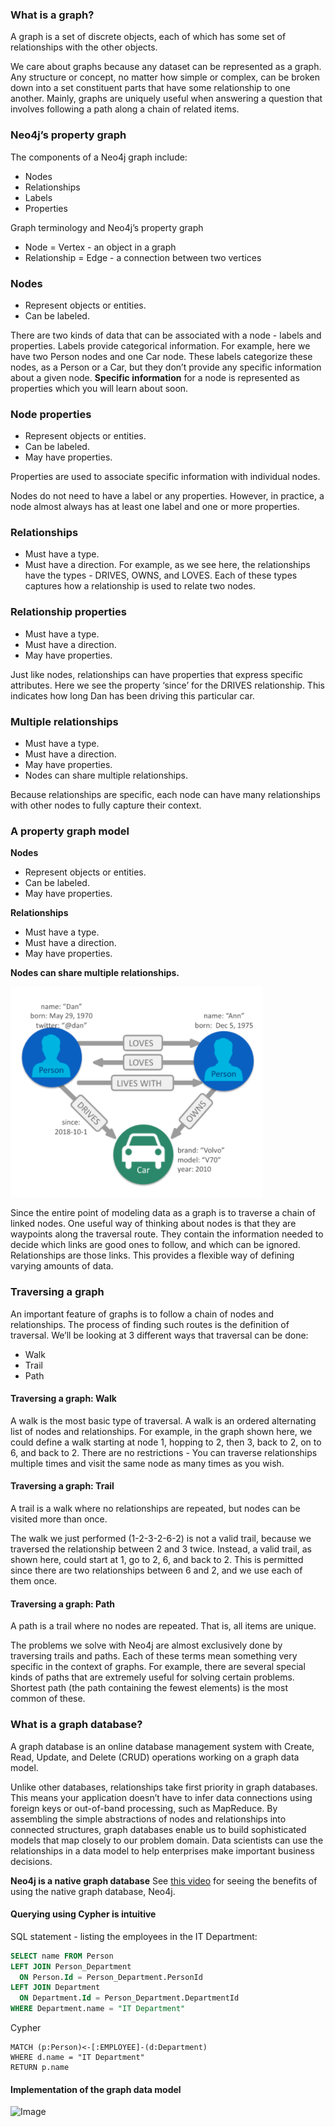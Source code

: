 ### What is a graph?
A graph is a set of discrete objects, each of which has some set of relationships with the other objects.

We care about graphs because any dataset can be represented as a graph. Any structure or concept, no matter how simple or complex, can be broken down into a set constituent parts that have some relationship to one another.
Mainly, graphs are uniquely useful when answering a question that involves following a path along a chain of related items.


### Neo4j’s property graph
The components of a Neo4j graph include:
- Nodes 
- Relationships 
- Labels 
- Properties

Graph terminology and Neo4j’s property graph
- Node = Vertex - an object in a graph
- Relationship = Edge - a connection between two vertices

### Nodes 
- Represent objects or entities. 
- Can be labeled.

There are two kinds of data that can be associated with a node - labels and properties.
Labels provide categorical information. For example, here we have two Person nodes and one Car node.
These labels categorize these nodes, as a Person or a Car, but they don’t provide any specific information about a given node.
**Specific information** for a node is represented as properties which you will learn about soon.


### Node properties
- Represent objects or entities. 
- Can be labeled. 
- May have properties.

Properties are used to associate specific information with individual nodes.

Nodes do not need to have a label or any properties. However, in practice, a node almost always has at least one label and one or more properties.

### Relationships
- Must have a type. 
- Must have a direction.
For example, as we see here, the relationships have the types - DRIVES, OWNS, and LOVES. Each of these types captures how a relationship is used to relate two nodes.

### Relationship properties
- Must have a type. 
- Must have a direction. 
- May have properties.

Just like nodes, relationships can have properties that express specific attributes.
Here we see the property ‘since’ for the DRIVES relationship. This indicates how long Dan has been driving this particular car.


### Multiple relationships
- Must have a type. 
- Must have a direction. 
- May have properties. 
- Nodes can share multiple relationships.

Because relationships are specific, each node can have many relationships with other nodes to fully capture their context.


### A property graph model

**Nodes**
- Represent objects or entities. 
- Can be labeled. 
- May have properties.

**Relationships**
- Must have a type.
- Must have a direction.
- May have properties.

**Nodes can share multiple relationships.**

![Image](./img/property-graph-model.png)

Since the entire point of modeling data as a graph is to traverse a chain of linked nodes. One useful way of thinking about nodes is that they are waypoints along the traversal route. They contain the information needed to decide which links are good ones to follow, and which can be ignored. Relationships are those links.
This provides a flexible way of defining varying amounts of data.

### Traversing a graph
An important feature of graphs is to follow a chain of nodes and relationships.
The process of finding such routes is the definition of traversal.
We’ll be looking at 3 different ways that traversal can be done:
- Walk 
- Trail 
- Path


#### Traversing a graph: Walk
A walk is the most basic type of traversal. A walk is an ordered alternating list of nodes and relationships. For example, in the graph shown here, we could define a walk starting at node 1, hopping to 2, then 3, back to 2, on to 6, and back to 2. There are no restrictions - You can traverse relationships multiple times and visit the same node as many times as you wish.

#### Traversing a graph: Trail

A trail is a walk where no relationships are repeated, but nodes can be visited more than once.

The walk we just performed (1-2-3-2-6-2) is not a valid trail, because we traversed the relationship between 2 and 3 twice.
Instead, a valid trail, as shown here, could start at 1, go to 2, 6, and back to 2. This is permitted since there are two relationships between 6 and 2, and we use each of them once.


#### Traversing a graph: Path
A path is a trail where no nodes are repeated. That is, all items are unique.


The problems we solve with Neo4j are almost exclusively done by traversing trails and paths. Each of these terms mean something very specific in the context of graphs.
For example, there are several special kinds of paths that are extremely useful for solving certain problems. Shortest path (the path containing the fewest elements) is the most common of these.


### What is a graph database?
A graph database is an online database management system with Create, Read, Update, and Delete (CRUD) operations working on a graph data model.

Unlike other databases, relationships take first priority in graph databases. This means your application doesn’t have to infer data connections using foreign keys or out-of-band processing, such as MapReduce. By assembling the simple abstractions of nodes and relationships into connected structures, graph databases enable us to build sophisticated models that map closely to our problem domain. Data scientists can use the relationships in a data model to help enterprises make important business decisions.

**Neo4j is a native graph database**
See [this video](https://youtu.be/urO5FyP9PoI) for seeing the benefits of using the native graph database, Neo4j.


#### Querying using Cypher is intuitive

SQL statement - listing the employees in the IT Department:

~~~~sql
SELECT name FROM Person
LEFT JOIN Person_Department
  ON Person.Id = Person_Department.PersonId
LEFT JOIN Department
  ON Department.Id = Person_Department.DepartmentId
WHERE Department.name = "IT Department"
~~~~

Cypher 
```
MATCH (p:Person)<-[:EMPLOYEE]-(d:Department)
WHERE d.name = "IT Department"
RETURN p.name
````

#### Implementation of the graph data model

![Image](./img/graph-data-model.png)


